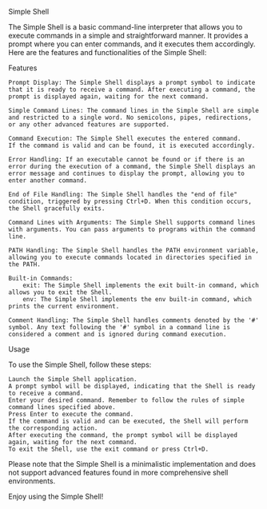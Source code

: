 Simple Shell

The Simple Shell is a basic command-line interpreter that allows you to execute commands in a simple
and straightforward manner. It provides a prompt where you can enter commands, and it executes them accordingly.
Here are the features and functionalities of the Simple Shell:

Features

    Prompt Display: The Simple Shell displays a prompt symbol to indicate that it is ready to receive a command. After executing a command, the prompt is displayed again, waiting for the next command.

    Simple Command Lines: The command lines in the Simple Shell are simple and restricted to a single word. No semicolons, pipes, redirections, or any other advanced features are supported.

    Command Execution: The Simple Shell executes the entered command.
	If the command is valid and can be found, it is executed accordingly.

    Error Handling: If an executable cannot be found or if there is an error during the execution of a command, the Simple Shell displays an error message and continues to display the prompt, allowing you to enter another command.

    End of File Handling: The Simple Shell handles the "end of file" condition, triggered by pressing Ctrl+D. When this condition occurs, the Shell gracefully exits.

    Command Lines with Arguments: The Simple Shell supports command lines with arguments. You can pass arguments to programs within the command line.

    PATH Handling: The Simple Shell handles the PATH environment variable, allowing you to execute commands located in directories specified in the PATH.

    Built-in Commands:
        exit: The Simple Shell implements the exit built-in command, which allows you to exit the Shell.
        env: The Simple Shell implements the env built-in command, which prints the current environment.

    Comment Handling: The Simple Shell handles comments denoted by the '#' symbol. Any text following the '#' symbol in a command line is considered a comment and is ignored during command execution.

Usage

To use the Simple Shell, follow these steps:

    Launch the Simple Shell application.
    A prompt symbol will be displayed, indicating that the Shell is ready to receive a command.
    Enter your desired command. Remember to follow the rules of simple command lines specified above.
    Press Enter to execute the command.
    If the command is valid and can be executed, the Shell will perform the corresponding action.
    After executing the command, the prompt symbol will be displayed again, waiting for the next command.
    To exit the Shell, use the exit command or press Ctrl+D.

Please note that the Simple Shell is a minimalistic implementation and does not support advanced features found in more comprehensive shell environments.

Enjoy using the Simple Shell!

